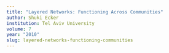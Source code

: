 ```yaml
---
title: "Layered Networks: Functioning Across Communities"
author: Shuki Ecker
institution: Tel Aviv University
volume: 7
year: "2010"
slug: layered-networks-functioning-communities
---
```

